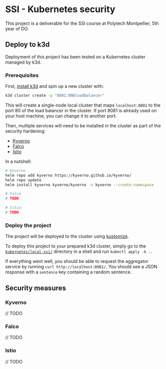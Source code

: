 # SSI - Kubernetes security

This project is a deliverable for the SSI course at Polytech Montpellier, 5th
year of DO.

## Deploy to k3d

Deployment of this project has been tested on a Kubernetes cluster managed by
k3d.

### Prerequisites

First, [install k3d](https://k3d.io/stable/#installation) and spin up a new
cluster with:

```sh
k3d cluster create -p "8081:80@loadbalancer"
```

This will create a single-node local cluster that maps `localhost:8081` to the
port 80 of the load balancer in the cluster. If port 8081 is already used on
your host machine, you can change it to another port.

Then, multiple services will need to be installed in the cluster as part of the
security hardening:

- [Kyverno](https://kyverno.io/docs/installation/methods/)
- [Falco](https://falco.org/docs/getting-started/falco-kubernetes-quickstart/)
- [Istio](https://istio.io/latest/docs/setup/install/helm/) 

In a nutshell:

```sh
# Kyverno
helm repo add kyverno https://kyverno.github.io/kyverno/
helm repo update
helm install kyverno kyverno/kyverno -n kyverno --create-namespace

# Falco
# TODO

# Istio
# TODO
```

### Deploy the project

The project will be deployed to the cluster using
[kustomize](https://kustomize.io/).

To deploy this project to your prepared k3d cluster, simply go to the
[`kubernetes/local-ssi/`](./kubernetes/local-ssi) directory in a shell and run
`kubectl apply -k .`.

If everything went well, you should be able to request the aggregator service
by running `curl http://localhost:8081/`. You should see a JSON response with a
`sentence` key containing a random sentence.

## Security measures

### Kyverno

// TODO

### Falco

// TODO

### Istio

// TODO
